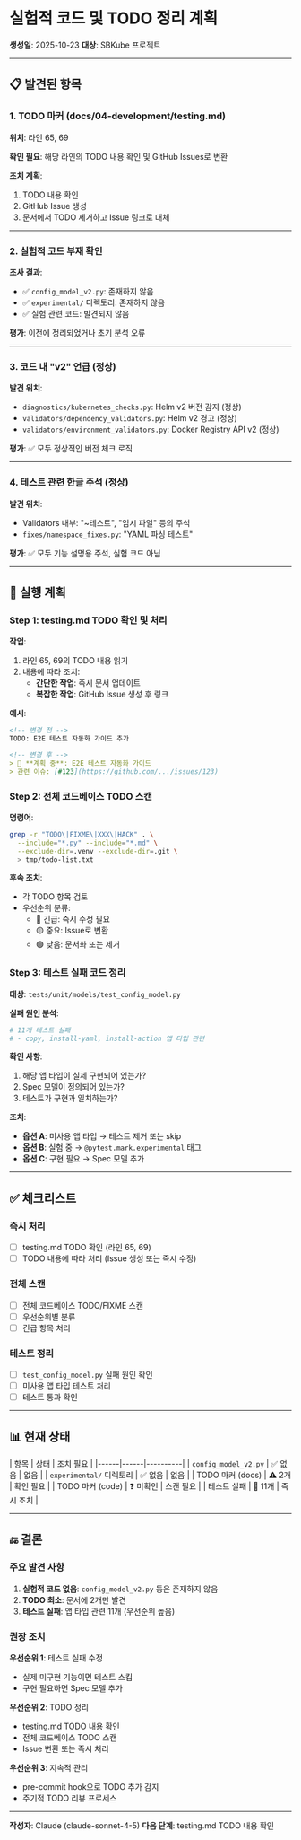 # 실험적 코드 및 TODO 정리 계획

**생성일**: 2025-10-23 **대상**: SBKube 프로젝트

---

## 📋 발견된 항목

### 1. TODO 마커 (docs/04-development/testing.md)

**위치**: 라인 65, 69

**확인 필요**: 해당 라인의 TODO 내용 확인 및 GitHub Issues로 변환

**조치 계획**:

1. TODO 내용 확인
1. GitHub Issue 생성
1. 문서에서 TODO 제거하고 Issue 링크로 대체

---

### 2. 실험적 코드 부재 확인

**조사 결과**:

- ✅ `config_model_v2.py`: 존재하지 않음
- ✅ `experimental/` 디렉토리: 존재하지 않음
- ✅ 실험 관련 코드: 발견되지 않음

**평가**: 이전에 정리되었거나 초기 분석 오류

---

### 3. 코드 내 "v2" 언급 (정상)

**발견 위치**:

- `diagnostics/kubernetes_checks.py`: Helm v2 버전 감지 (정상)
- `validators/dependency_validators.py`: Helm v2 경고 (정상)
- `validators/environment_validators.py`: Docker Registry API v2 (정상)

**평가**: ✅ 모두 정상적인 버전 체크 로직

---

### 4. 테스트 관련 한글 주석 (정상)

**발견 위치**:

- Validators 내부: "~테스트", "임시 파일" 등의 주석
- `fixes/namespace_fixes.py`: "YAML 파싱 테스트"

**평가**: ✅ 모두 기능 설명용 주석, 실험 코드 아님

---

## 🎯 실행 계획

### Step 1: testing.md TODO 확인 및 처리

**작업**:

1. 라인 65, 69의 TODO 내용 읽기
1. 내용에 따라 조치:
   - **간단한 작업**: 즉시 문서 업데이트
   - **복잡한 작업**: GitHub Issue 생성 후 링크

**예시**:

```markdown
<!-- 변경 전 -->
TODO: E2E 테스트 자동화 가이드 추가

<!-- 변경 후 -->
> 📝 **계획 중**: E2E 테스트 자동화 가이드
> 관련 이슈: [#123](https://github.com/.../issues/123)
```

### Step 2: 전체 코드베이스 TODO 스캔

**명령어**:

```bash
grep -r "TODO\|FIXME\|XXX\|HACK" . \
  --include="*.py" --include="*.md" \
  --exclude-dir=.venv --exclude-dir=.git \
  > tmp/todo-list.txt
```

**후속 조치**:

- 각 TODO 항목 검토
- 우선순위 분류:
  - 🔴 긴급: 즉시 수정 필요
  - 🟡 중요: Issue로 변환
  - 🟢 낮음: 문서화 또는 제거

### Step 3: 테스트 실패 코드 정리

**대상**: `tests/unit/models/test_config_model.py`

**실패 원인 분석**:

```python
# 11개 테스트 실패
# - copy, install-yaml, install-action 앱 타입 관련
```

**확인 사항**:

1. 해당 앱 타입이 실제 구현되어 있는가?
1. Spec 모델이 정의되어 있는가?
1. 테스트가 구현과 일치하는가?

**조치**:

- **옵션 A**: 미사용 앱 타입 → 테스트 제거 또는 skip
- **옵션 B**: 실험 중 → `@pytest.mark.experimental` 태그
- **옵션 C**: 구현 필요 → Spec 모델 추가

---

## ✅ 체크리스트

### 즉시 처리

- [ ] testing.md TODO 확인 (라인 65, 69)
- [ ] TODO 내용에 따라 처리 (Issue 생성 또는 즉시 수정)

### 전체 스캔

- [ ] 전체 코드베이스 TODO/FIXME 스캔
- [ ] 우선순위별 분류
- [ ] 긴급 항목 처리

### 테스트 정리

- [ ] `test_config_model.py` 실패 원인 확인
- [ ] 미사용 앱 타입 테스트 처리
- [ ] 테스트 통과 확인

---

## 📊 현재 상태

| 항목 | 상태 | 조치 필요 | |------|------|----------| | `config_model_v2.py` | ✅ 없음 | 없음 | | `experimental/` 디렉토리 | ✅ 없음 | 없음 |
| TODO 마커 (docs) | ⚠️ 2개 | 확인 필요 | | TODO 마커 (code) | ❓ 미확인 | 스캔 필요 | | 테스트 실패 | 🔴 11개 | 즉시 조치 |

---

## 🔚 결론

### 주요 발견 사항

1. **실험적 코드 없음**: `config_model_v2.py` 등은 존재하지 않음
1. **TODO 최소**: 문서에 2개만 발견
1. **테스트 실패**: 앱 타입 관련 11개 (우선순위 높음)

### 권장 조치

**우선순위 1**: 테스트 실패 수정

- 실제 미구현 기능이면 테스트 스킵
- 구현 필요하면 Spec 모델 추가

**우선순위 2**: TODO 정리

- testing.md TODO 내용 확인
- 전체 코드베이스 TODO 스캔
- Issue 변환 또는 즉시 처리

**우선순위 3**: 지속적 관리

- pre-commit hook으로 TODO 추가 감지
- 주기적 TODO 리뷰 프로세스

---

**작성자**: Claude (claude-sonnet-4-5) **다음 단계**: testing.md TODO 내용 확인
